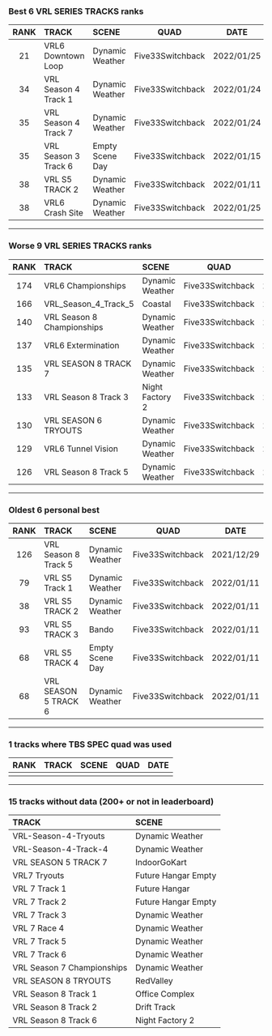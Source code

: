 ### Best 6 VRL SERIES TRACKS ranks
|RANK|TRACK|SCENE|QUAD|DATE|
|:---:|:---|:---|:---:|:---:|
|21|VRL6 Downtown Loop|Dynamic Weather|Five33Switchback|2022/01/25|
|34|VRL Season 4 Track 1|Dynamic Weather|Five33Switchback|2022/01/24|
|35|VRL Season 4 Track 7|Dynamic Weather|Five33Switchback|2022/01/24|
|35|VRL Season 3 Track 6|Empty Scene Day|Five33Switchback|2022/01/15|
|38|VRL S5 TRACK 2|Dynamic Weather|Five33Switchback|2022/01/11|
|38|VRL6 Crash Site|Dynamic Weather|Five33Switchback|2022/01/25|
---
### Worse 9 VRL SERIES TRACKS ranks
|RANK|TRACK|SCENE|QUAD|DATE|
|:---:|:---|:---|:---:|:---:|
|174|VRL6 Championships|Dynamic Weather|Five33Switchback|2022/01/25|
|166|VRL_Season_4_Track_5|Coastal|Five33Switchback|2022/01/28|
|140|VRL Season 8 Championships|Dynamic Weather|Five33Switchback|2022/02/16|
|137|VRL6 Extermination|Dynamic Weather|Five33Switchback|2022/01/25|
|135|VRL SEASON 8 TRACK 7|Dynamic Weather|Five33Switchback|2022/01/23|
|133|VRL Season 8 Track 3|Night Factory 2|Five33Switchback|2022/01/25|
|130|VRL SEASON 6 TRYOUTS|Dynamic Weather|Five33Switchback|2022/01/12|
|129|VRL6 Tunnel Vision|Dynamic Weather|Five33Switchback|2022/01/25|
|126|VRL Season 8 Track 5|Dynamic Weather|Five33Switchback|2021/12/29|
---
### Oldest 6 personal best
|RANK|TRACK|SCENE|QUAD|DATE|
|:---:|:---|:---|:---:|:---:|
|126|VRL Season 8 Track 5|Dynamic Weather|Five33Switchback|2021/12/29|
|79|VRL S5 Track 1|Dynamic Weather|Five33Switchback|2022/01/11|
|38|VRL S5 TRACK 2|Dynamic Weather|Five33Switchback|2022/01/11|
|93|VRL S5 TRACK 3|Bando|Five33Switchback|2022/01/11|
|68|VRL S5 TRACK 4|Empty Scene Day|Five33Switchback|2022/01/11|
|68|VRL SEASON 5 TRACK 6|Dynamic Weather|Five33Switchback|2022/01/11|
---
### 1 tracks where TBS SPEC quad was used
|RANK|TRACK|SCENE|QUAD|DATE|
|:---:|:---|:---|:---:|:---:|
||||||
---
### 15 tracks without data (200+ or not in leaderboard)
|TRACK|SCENE|
|:---|:---|
|VRL-Season-4-Tryouts|Dynamic Weather|
|VRL-Season-4-Track-4|Dynamic Weather|
|VRL SEASON 5 TRACK 7|IndoorGoKart|
|VRL7 Tryouts|Future Hangar Empty|
|VRL 7 Track 1|Future Hangar|
|VRL 7 Track 2|Future Hangar Empty|
|VRL 7 Track 3|Dynamic Weather|
|VRL 7 Race 4|Dynamic Weather|
|VRL 7 Track 5|Dynamic Weather|
|VRL 7 Track 6|Dynamic Weather|
|VRL Season 7 Championships|Dynamic Weather|
|VRL SEASON 8 TRYOUTS|RedValley|
|VRL Season 8 Track 1|Office Complex|
|VRL Season 8 Track 2|Drift Track|
|VRL Season 8 Track 6|Night Factory 2|

